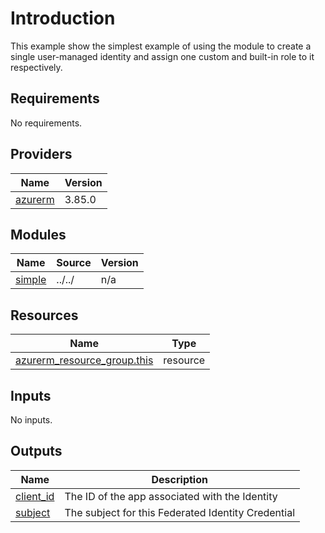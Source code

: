 # Introduction

This example show the simplest example of using the module to create a single user-managed identity and assign one custom and built-in role to it respectively.

## Requirements

No requirements.

## Providers

| Name | Version |
|------|---------|
| <a name="provider_azurerm"></a> [azurerm](#provider\_azurerm) | 3.85.0 |

## Modules

| Name | Source | Version |
|------|--------|---------|
| <a name="module_simple"></a> [simple](#module\_simple) | ../../ | n/a |

## Resources

| Name | Type |
|------|------|
| [azurerm_resource_group.this](https://registry.terraform.io/providers/hashicorp/azurerm/latest/docs/resources/resource_group) | resource |

## Inputs

No inputs.

## Outputs

| Name | Description |
|------|-------------|
| <a name="output_client_id"></a> [client\_id](#output\_client\_id) | The ID of the app associated with the Identity |
| <a name="output_subject"></a> [subject](#output\_subject) | The subject for this Federated Identity Credential |
